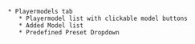        * Playermodels tab 
          * Playermodel list with clickable model buttons
          * Added Model list
          * Predefined Preset Dropdown